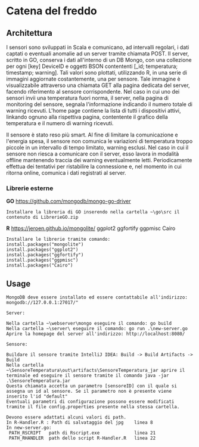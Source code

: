 # Catena del freddo

## Architettura
I sensori sono sviluppati in Scala e comunicano, ad intervalli regolari, i dati captati o eventuali anomalie ad un server tramite chiamata POST.
Il server, scritto in GO, conserva i dati all'interno di un DB Mongo, con una collezione per ogni  [key] DeviceID e oggetti BSON contententi [\_id; temperatura; timestamp; warning].
Tali valori sono plottati, utilizzando R, in una serie di immagini aggiornate costantemente, una per sensore. Tale immagine è visualizzabile attraverso una chiamata GET alla pagina dedicata del server, facendo riferimento al sensore corrispondente.
Nel caso in cui uno dei sensori invii una temperatura fuori norma, il server, nella pagina di monitoring del sensore, segnala l'informazione indicando il numero totale di warning ricevuti.
L'home page contiene la lista di tutti i dispositivi attivi, linkando ognuno alla rispettiva pagina, contentente il grafico della temperatura e il numero di warning ricevuti.

Il sensore è stato reso più smart. Al fine di limitare la comunicazione e l'energia spesa, il sensore non comunica le variazioni di temperatura troppo piccole in un intervallo di tempo limitato, warning esclusi.
Nel caso in cui il sensore non riesca a comunicare con il server, esso lavora in modalità offline mantenendo traccia dei warning eventualmente letti.
Periodicamente effettua dei tentativi per ristabilire la connessione e, nel momento in cui ritorna online, comunica i dati registrati al server.


### **Librerie esterne**
**GO**
https://github.com/mongodb/mongo-go-driver
```
Installare la libreria di GO inserendo nella cartella ~\go\src il contenuto di LibrerieGO.zip
```


**R**
https://jeroen.github.io/mongolite/
ggplot2
ggfortify
ggpmisc
Cairo
```
Installare le librerie tramite comando:
install.packages("mongolite")
install.packages("ggplot2")
install.packages("ggfortify")
install.packages("ggpmisc")
install.packages("Cairo")
```



## Usage

```
MongoDB deve essere installato ed essere contattabile all'indirizzo: mongodb://127.0.0.1:27017/"

Server:

Nella cartella ~\webserver\mongo eseguire il comando: go build
Nella cartella ~\server\ eseguire il comando: go run .\new-server.go
Aprire la homepage del server all'indirizzo: http://localhost:8080/

Sensore:

Buildare il sensore tramite IntelliJ IDEA: Build -> Build Artifacts -> Build
Nella cartella ~\SensoreTemperatura\out\artifacts\SensoreTemperatura_jar aprire il terminale ed eseguire il sensore tramite il comando java -jar .\SensoreTemperatura.jar
Questa chiamata accetta un parametro [sensoreID] con il quale si assegna un id al sensore. Se il parametro non è presente viene inserito l'id "default"
Eventuali parametri di configurazione possono essere modificati tramite il file config.properties presente nella stessa cartella.

Devono essere adattati alcuni valori di path.
In R-Handler.R : Path di salvataggio del jpg 	linea 8	
In new-server.go:
 PATH_RSCRIPT	path di Rscript.exe 			linea 21
 PATH_RHANDLER 	path dello script R-Handler.R 	linea 22

```

